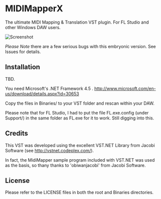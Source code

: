 MIDIMapperX
===========

The ultimate MIDI Mapping &amp; Translation VST plugin.  For FL Studio and other Windows DAW users.

![Screenshot](http://raw.github.com/LeifBloomquist/MIDIMapperX/master/Screenshots/MidiMapperX_V2.png)

*Please Note* there are a few serious bugs with this embryonic version.  See Issues for details.

Installation
------------
TBD.

You need Microsoft's .NET Framework 4.5 . 
http://www.microsoft.com/en-us/download/details.aspx?id=30653  

Copy the files in Binaries/ to your VST folder and rescan within your DAW.

Please note that for FL Studio, I had to put the file FL.exe.config (under Support/) in the same folder as FL.exe for it to work.  Still digging into this. 


Credits
-------
This VST was developed using the excellent VST.NET Library from Jacobi Software (see http://vstnet.codeplex.com/).

In fact, the MidiMapper sample program included with VST.NET was used as the basis, so thany thanks to 'obiwanjacobi' from Jacobi Software.

License
-------
Please refer to the LICENSE files in both the root and Binaries directories.
